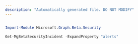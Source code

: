 ```yaml
---
description: "Automatically generated file. DO NOT MODIFY"
---
```


```powershell

Import-Module Microsoft.Graph.Beta.Security

Get-MgBetaSecurityIncident -ExpandProperty "alerts" 

```